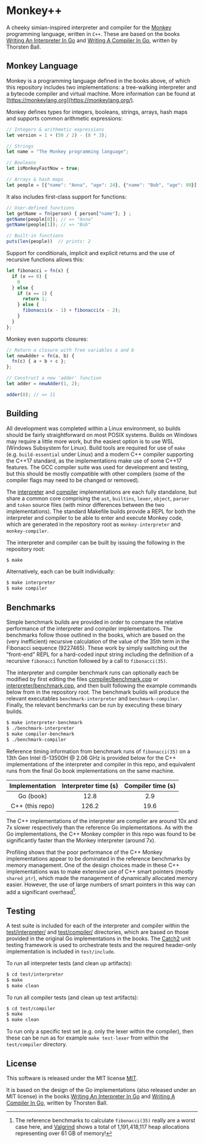 # Monkey++

A cheeky simian-inspired interpreter and compiler for the [Monkey](https://monkeylang.org/) programming language, written in `C++`. These are based on the books [Writing An Interpreter In Go](https://interpreterbook.com/) and [Writing A Compiler In Go](https://compilerbook.com/), written by Thorsten Ball.

## Monkey Language

Monkey is a programming language defined in the books above, of which this repository includes two implementations: a tree-walking interpreter and a bytecode compiler and virtual machine. More information can be found at [https://monkeylang.org](https://monkeylang.org/).

Monkey defines types for integers, booleans, strings, arrays, hash maps and supports common arithmetic expressions:

```javascript
// Integers & arithmetic expressions
let version = 1 + (50 / 2) - (8 * 3);

// Strings
let name = "The Monkey programming language";

// Booleans
let isMonkeyFastNow = true;

// Arrays & hash maps
let people = [{"name": "Anna", "age": 24}, {"name": "Bob", "age": 99}];
```

It also includes first-class support for functions:

```javascript
// User-defined functions
let getName = fn(person) { person["name"]; } ;
getName(people[0]); // => "Anna"
getName(people[1]); // => "Bob"

// Built-in functions
puts(len(people))  // prints: 2
```

Support for conditionals, implicit and explicit returns and the use of recursive functions allows this:

```javascript
let fibonacci = fn(x) {
  if (x == 0) {
    0
  } else {
    if (x == 1) {
      return 1;
    } else {
      fibonacci(x - 1) + fibonacci(x - 2);
    }
  }
};
```

Monkey even supports closures:

```javascript
// Return a closure with free variables a and b
let newAdder = fn(a, b) {
  fn(c) { a + b + c };
};

// Construct a new 'adder' function
let adder = newAdder(1, 2);

adder(8); // => 11
```

## Building

All development was completed within a Linux environment, so builds should be fairly straightforward on most POSIX systems. Builds on Windows may require a little more work, but the easiest option is to use WSL (Windows Subsystem for Linux). Build tools are required for use of `make` (e.g. `build-essential` under Linux) and a modern C++ compiler supporting the C++17 standard, as the implementations make use of some C++17 features. The GCC compiler suite was used for development and testing, but this should be mostly compatible with other compilers (some of the compiler flags may need to be changed or removed).

The [interpreter](./interpreter/) and [compiler](./compiler) implementations are each fully standalone, but share a common core comprising the `ast`, `builtins`, `lexer`, `object`, `parser` and `token` source files (with minor differences between the two implementations). The standard Makefile builds provide a REPL for both the interpreter and compiler to be able to enter and execute Monkey code, which are generated in the repository root as `monkey-interpreter` and `monkey-compiler`.

The interpreter and compiler can be built by issuing the following in the repository root:

```sh
$ make
```

Alternatively, each can be built individually:

```sh
$ make interpreter
$ make compiler
```

## Benchmarks

Simple benchmark builds are provided in order to compare the relative performance of the interpreter and compiler implementations. The benchmarks follow those outlined in the books, which are based on the (very inefficient) recursive calculation of the value of the 35th term in the Fibonacci sequence (9227465). These work by simply switching out the "front-end" REPL for a hard-coded input string including the definition of a recursive `fibonacci` function followed by a call to `fibonacci(35)`.

The interpreter and compiler benchmark runs can optionally each be modified by first editing the files [compiler/benchmark.cpp](./compiler/benchmark.cpp) or [interpreter/benchmark.cpp](./interpreter/benchmark.cpp), and then built following the example commands below from in the repository root. The benchmark builds will produce the relevant executables `benchmark-interpreter` and `benchmark-compiler`. Finally, the relevant benchmarks can be run by executing these binary builds.

```sh
$ make interpreter-benchmark
$ ./benchmark-interpreter
$ make compiler-benchmark
$ ./benchmark-compiler
```

Reference timing information from benchmark runs of `fibonacci(35)` on a 13th Gen Intel i5-13500H @ 2.06 GHz is provided below for the C++ implementations of the interpreter and compiler in this repo, and equivalent runs from the final Go book implementations on the same machine.

| Implementation | Interpreter time (s) | Compiler time (s) |
| :---: | :---: | :---: |
| Go (book) | 12.8 | 2.9 |
| C++ (this repo) | 126.2 | 19.6 |

The C++ implementations of the interpreter are compiler are around 10x and 7x slower respectively than the reference Go implementations. As with the Go implementations, the C++ Monkey compiler in this repo was found to be significantly faster than the Monkey interpreter (around 7x).

Profiling shows that the poor performance of the C++ Monkey implementations appear to be dominated in the reference benchmarks by memory management. One of the design choices made in these C++ implementations was to make extensive use of C++ smart pointers (mostly `shared_ptr`), which made the management of dynamically allocated memory easier. However, the use of large numbers of smart pointers in this way can add a significant overhead[^1].

[^1]: The reference benchmarks to calculate `fibonacci(35)` really are a worst case here, and [Valgrind](https://valgrind.org/) shows a total of 1,191,418,117 heap allocations representing over 61 GB of memory!

## Testing

A test suite is included for each of the interpreter and compiler within the [test/interpreter/](./test/interpreter) and [test/compiler/](./test/compiler) directories, which are based on those provided in the original Go implementations in the books. The [Catch2](https://github.com/catchorg/Catch2) unit testing framework is used to orchestrate tests and the required header-only implementation is included in `test/include`.

To run all interpreter tests (and clean up artifacts):

```sh
$ cd test/interpreter
$ make
$ make clean
```

To run all compiler tests (and clean up test artifacts):

```sh
$ cd test/compiler
$ make
$ make clean
```

To run only a specific test set (e.g. only the lexer within the compiler), then these can be run as for example `make test-lexer` from within the `test/compiler` directory.

## License

This software is released under the MIT license [MIT](LICENSE).

It is based on the design of the Go implementations (also released under an MIT license) in the books [Writing An Interpreter In Go](https://interpreterbook.com/) and [Writing A Compiler In Go](https://compilerbook.com/), written by Thorsten Ball.
